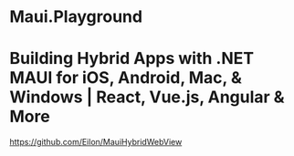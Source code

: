 # Maui.Playground


# Building Hybrid Apps with .NET MAUI for iOS, Android, Mac, & Windows | React, Vue.js, Angular & More
https://github.com/Eilon/MauiHybridWebView